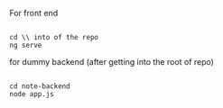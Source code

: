 For front end 

```

cd \\ into of the repo 
ng serve 

```

for dummy backend
(after getting into the root of repo)

```

cd note-backend
node app.js

```
